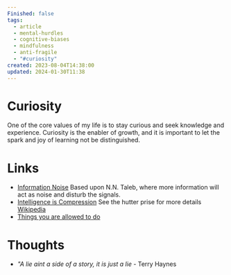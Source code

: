 ```yaml
---
Finished: false
tags:
  - article
  - mental-hurdles
  - cognitive-biases
  - mindfulness
  - anti-fragile
  - "#curiosity"
created: 2023-08-04T14:38:00
updated: 2024-01-30T11:38
---
```



# Curiosity
One of the core values of my life is to stay curious and seek knowledge and experience. 
Curiosity is the enabler of growth, and it is important to let the spark and joy of learning not be distinguished. 




# Links
- [Information Noise](https://fs.blog/noise-and-signal-nassim-taleb/) Based upon N.N. Taleb, where more information will act as noise and disturb the signals. 
- [Intelligence is Compression](https://groups.google.com/g/comp.ai/c/02m5jQr5xs4?pli=1) See the hutter prise for more details [Wikipedia](https://en.wikipedia.org/wiki/Hutter_Prize)
- [Things you are allowed to do](https://milan.cvitkovic.net/writing/things_youre_allowed_to_do/)


# Thoughts 
- *"A lie aint a side of a story, it is just a lie* - Terry Haynes


